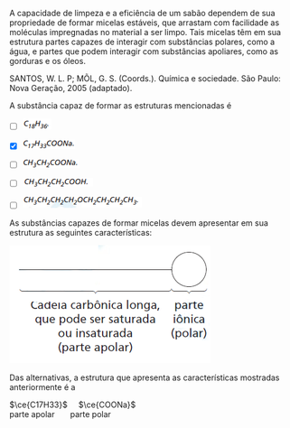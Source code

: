 

A capacidade de limpeza e a eficiência de um sabão dependem de sua propriedade de formar micelas estáveis, que arrastam com facilidade as moléculas impregnadas no material a ser limpo. Tais micelas têm em sua estrutura partes capazes de interagir com substâncias polares, como a água, e partes que podem interagir com substâncias apoliares, como as gorduras e os óleos.

SANTOS, W. L. P; MÕL, G. S. (Coords.). Química e sociedade. São Paulo: Nova Geração, 2005 (adaptado).

A substância capaz de formar as estruturas mencionadas é



- [ ] ![](a2f30a7e-58fb-c049-a7ec-566959482528.png)
- [x] ![](de985d90-d735-084c-20a0-19275ec40e21.png)
- [ ] ![](93b90395-f099-d58c-d3e5-8d6c77fde6ab.png)
- [ ] ![](db6b8a43-e4e8-330b-c017-3652bd31d7f1.png)
- [ ] ![](752391a4-ccdc-354a-6c74-031612ef2122.png)


As substâncias capazes de formar micelas devem apresentar em sua estrutura as seguintes características:

![](ef3f391a-af59-01c0-d78e-992dd81e9a75.png)

Das alternativas, a estrutura que apresenta as características mostradas anteriormente é a

$\ce{C17H33}$     $\ce{COONa}$\
parte apolar       parte polar
